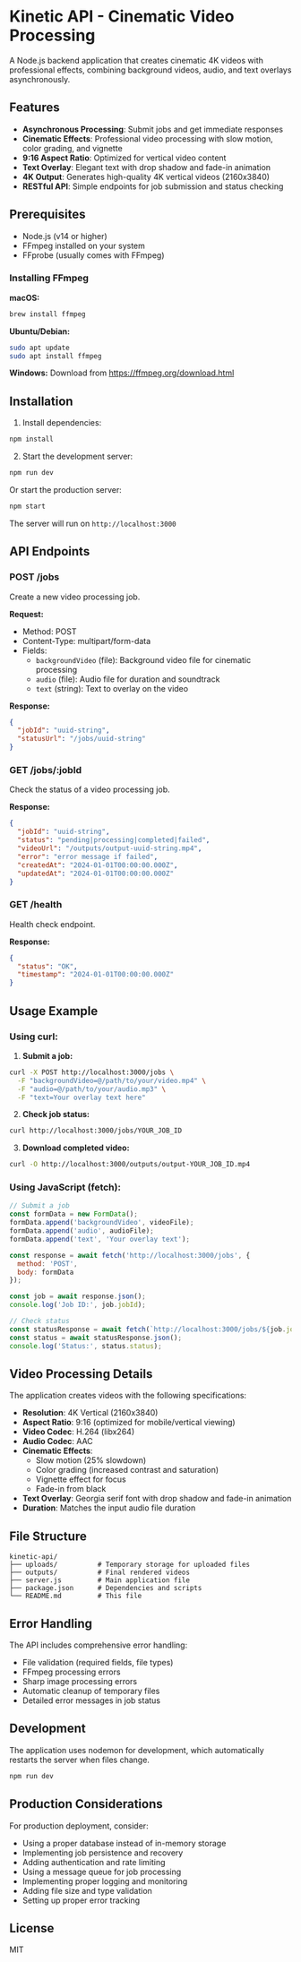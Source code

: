 # Kinetic API - Cinematic Video Processing

A Node.js backend application that creates cinematic 4K videos with professional effects, combining background videos, audio, and text overlays asynchronously.

## Features

- **Asynchronous Processing**: Submit jobs and get immediate responses
- **Cinematic Effects**: Professional video processing with slow motion, color grading, and vignette
- **9:16 Aspect Ratio**: Optimized for vertical video content
- **Text Overlay**: Elegant text with drop shadow and fade-in animation
- **4K Output**: Generates high-quality 4K vertical videos (2160x3840)
- **RESTful API**: Simple endpoints for job submission and status checking

## Prerequisites

- Node.js (v14 or higher)
- FFmpeg installed on your system
- FFprobe (usually comes with FFmpeg)

### Installing FFmpeg

**macOS:**
```bash
brew install ffmpeg
```

**Ubuntu/Debian:**
```bash
sudo apt update
sudo apt install ffmpeg
```

**Windows:**
Download from https://ffmpeg.org/download.html

## Installation

1. Install dependencies:
```bash
npm install
```

2. Start the development server:
```bash
npm run dev
```

Or start the production server:
```bash
npm start
```

The server will run on `http://localhost:3000`

## API Endpoints

### POST /jobs
Create a new video processing job.

**Request:**
- Method: POST
- Content-Type: multipart/form-data
- Fields:
  - `backgroundVideo` (file): Background video file for cinematic processing
  - `audio` (file): Audio file for duration and soundtrack
  - `text` (string): Text to overlay on the video

**Response:**
```json
{
  "jobId": "uuid-string",
  "statusUrl": "/jobs/uuid-string"
}
```

### GET /jobs/:jobId
Check the status of a video processing job.

**Response:**
```json
{
  "jobId": "uuid-string",
  "status": "pending|processing|completed|failed",
  "videoUrl": "/outputs/output-uuid-string.mp4",
  "error": "error message if failed",
  "createdAt": "2024-01-01T00:00:00.000Z",
  "updatedAt": "2024-01-01T00:00:00.000Z"
}
```

### GET /health
Health check endpoint.

**Response:**
```json
{
  "status": "OK",
  "timestamp": "2024-01-01T00:00:00.000Z"
}
```

## Usage Example

### Using curl:

1. **Submit a job:**
```bash
curl -X POST http://localhost:3000/jobs \
  -F "backgroundVideo=@/path/to/your/video.mp4" \
  -F "audio=@/path/to/your/audio.mp3" \
  -F "text=Your overlay text here"
```

2. **Check job status:**
```bash
curl http://localhost:3000/jobs/YOUR_JOB_ID
```

3. **Download completed video:**
```bash
curl -O http://localhost:3000/outputs/output-YOUR_JOB_ID.mp4
```

### Using JavaScript (fetch):

```javascript
// Submit a job
const formData = new FormData();
formData.append('backgroundVideo', videoFile);
formData.append('audio', audioFile);
formData.append('text', 'Your overlay text');

const response = await fetch('http://localhost:3000/jobs', {
  method: 'POST',
  body: formData
});

const job = await response.json();
console.log('Job ID:', job.jobId);

// Check status
const statusResponse = await fetch(`http://localhost:3000/jobs/${job.jobId}`);
const status = await statusResponse.json();
console.log('Status:', status.status);
```

## Video Processing Details

The application creates videos with the following specifications:

- **Resolution**: 4K Vertical (2160x3840)
- **Aspect Ratio**: 9:16 (optimized for mobile/vertical viewing)
- **Video Codec**: H.264 (libx264)
- **Audio Codec**: AAC
- **Cinematic Effects**: 
  - Slow motion (25% slowdown)
  - Color grading (increased contrast and saturation)
  - Vignette effect for focus
  - Fade-in from black
- **Text Overlay**: Georgia serif font with drop shadow and fade-in animation
- **Duration**: Matches the input audio file duration

## File Structure

```
kinetic-api/
├── uploads/          # Temporary storage for uploaded files
├── outputs/          # Final rendered videos
├── server.js         # Main application file
├── package.json      # Dependencies and scripts
└── README.md         # This file
```

## Error Handling

The API includes comprehensive error handling:

- File validation (required fields, file types)
- FFmpeg processing errors
- Sharp image processing errors
- Automatic cleanup of temporary files
- Detailed error messages in job status

## Development

The application uses nodemon for development, which automatically restarts the server when files change.

```bash
npm run dev
```

## Production Considerations

For production deployment, consider:

- Using a proper database instead of in-memory storage
- Implementing job persistence and recovery
- Adding authentication and rate limiting
- Using a message queue for job processing
- Implementing proper logging and monitoring
- Adding file size and type validation
- Setting up proper error tracking

## License

MIT
